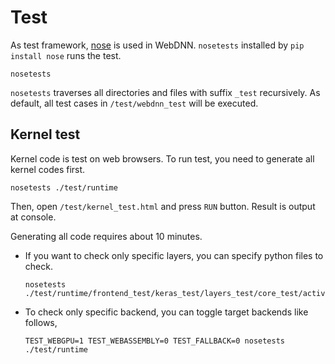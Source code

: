 # Test

As test framework, [nose](http://nose.readthedocs.io/en/latest/) is used in WebDNN. `nosetests` installed by `pip install nose` runs
the test.

```shell
nosetests
```

`nosetests` traverses all directories and files with suffix `_test` recursively. As default, all test cases in `/test/webdnn_test` will
be executed.

## Kernel test

Kernel code is test on web browsers. To run test, you need to generate all kernel codes first.

```shell
nosetests ./test/runtime
```

Then, open `/test/kernel_test.html` and press `RUN` button. Result is output at console.

Generating all code requires about 10 minutes.

- If you want to check only specific layers, you can specify python files to check.

    ```shell
    nosetests ./test/runtime/frontend_test/keras_test/layers_test/core_test/activation_test.py
    ```

- To check only specific backend, you can toggle target backends like follows,

    ```shell
    TEST_WEBGPU=1 TEST_WEBASSEMBLY=0 TEST_FALLBACK=0 nosetests ./test/runtime
    ```
